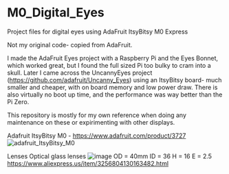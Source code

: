 # M0_Digital_Eyes
Project files for digital eyes using AdaFruit ItsyBitsy M0 Express

Not my original code- copied from AdaFruit.

I made the AdaFruit Eyes project with a Raspberry Pi and the Eyes Bonnet, which worked great, but I found the full sized Pi too bulky to cram into a skull. 
Later I came across the UncannyEyes project (https://github.com/adafruit/Uncanny_Eyes) using an ItsyBitsy board- much smaller and cheaper, with on board memory and low power draw. There is also virtually no boot up time, and the performance was way better than the Pi Zero. 

This repository is mostly for my own reference when doing any maintenance on these or expirimenting with other displays. 

Adafruit ItsyBitsy M0 - https://www.adafruit.com/product/3727
![adafruit_ItsyBitsy_M0](https://github.com/user-attachments/assets/c73cabf8-3e75-424f-a60c-52ac239142f0)



Lenses
Optical glass lenses
![image](https://github.com/user-attachments/assets/09595f77-a3d1-419a-85fd-2bfa66164d87)
OD = 40mm
ID = 36
H = 16
E = 2.5
https://www.aliexpress.us/item/3256804130163482.html

